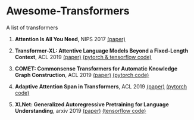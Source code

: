 # Awesome-Transformers
A list of transformers

1. **Attention Is All You Need**, NIPS 2017 [(paper)](https://arxiv.org/pdf/1706.03762.pdf) 

1. **Transformer-XL: Attentive Language Models Beyond a Fixed-Length Context**, ACL 2019 [(paper)](https://arxiv.org/pdf/1901.02860.pdf) [(pytorch & tensorflow code)](https://github.com/kimiyoung/transformer-xl)

1. **COMET: Commonsense Transformers for Automatic Knowledge Graph Construction**, ACL 2019 [(paper)](https://arxiv.org/pdf/1906.05317.pdf) [(pytorch code)](https://github.com/atcbosselut/comet-commonsense)

1. **Adaptive Attention Span in Transformers**, ACL 2019 [(paper)](https://arxiv.org/pdf/1905.07799.pdf) [(pytorch code)](https://github.com/facebookresearch/adaptive-span)

1. **XLNet: Generalized Autoregressive Pretraining for Language Understanding**, arxiv 2019 [(paper)](https://arxiv.org/pdf/1906.08237.pdf) [(tensorflow code)](https://github.com/zihangdai/xlnet)
